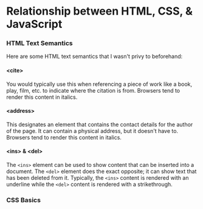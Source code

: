 # Relationship between HTML, CSS, & JavaScript

### HTML Text Semantics

Here are some HTML text semantics that I wasn't privy to beforehand:

#### &lt;cite&gt;

You would typically use this when referencing a piece of work like a book, play, film, etc. to indicate where the citation is from. Browsers tend to render this content in italics.

#### &lt;address&gt;

This designates an element that contains the contact details for the author of the page. It can contain a physical address, but it doesn't have to. Browsers tend to render this content in italics.

#### &lt;ins&gt; & &lt;del&gt;

The `<ins>` element can be used to show content that can be inserted into a document. The `<del>` element does the exact opposite; it can show text that has been deleted from it. Typically, the `<ins>` content is rendered with an underline while the `<del>` content is rendered with a strikethrough.

### CSS Basics


